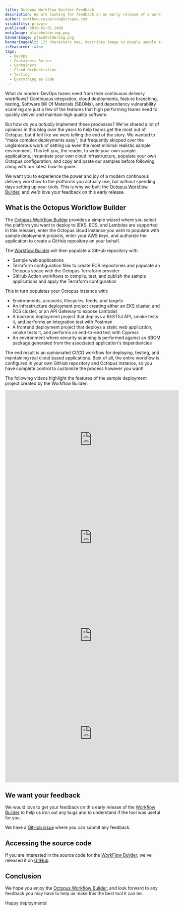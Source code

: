 ```yaml
---
title: Octopus Workflow Builder Feedback
description: We are looking for feedback on an early release of a workflow builder.
author: matthew.casperson@octopus.com
visibility: private
published: 3020-01-01-1400
metaImage: placeholderimg.png
bannerImage: placeholderimg.png
bannerImageAlt: 125 characters max, describes image to people unable to see it.
isFeatured: false
tags: 
  - DevOps
  - Containers Series
  - Containers
  - Cloud Orchestration
  - Testing
  - Everything as Code
---
```


<!-- see https://github.com/OctopusDeploy/blog/blob/master/tags.txt for a comprehensive list of tags -->

What do modern DevOps teams need from their continuous delivery workflows? Continuous integration, cloud deployments, feature branching, testing, Software Bill Of Materials (SBOMs), and dependency vulnerability scanning are just a few of the features that high performing teams need to quickly deliver and maintain high quality software.

But how do you *actually* implement these processes? We've shared a lot of opinions in this blog over the years to help teams get the most out of Octopus, but it felt like we were telling the end of the story. We wanted to "make complex deployments easy", but frequently skipped over the unglamorous work of setting up even the most minimal realistic sample environment. This left you, the reader, to write your own sample applications, instantiate your own cloud infrastructure, populate your own Octopus configuration, and copy and paste our samples before following along with our latest how-to guide.

We want you to experience the power and joy of a modern continuous delivery workflow to the platforms you actually use, but without spending days setting up your tools. This is why we built the [Octopus Workflow Builder](https://octopusworkflowbuilder.octopus.com/#/), and we'd love your feedback on this early release.

## What is the Octopus Workflow Builder

The [Octopus Workflow Builder](https://octopusworkflowbuilder.octopus.com/#/) provides a simple wizard where you select the platform you want to deploy to (EKS, ECS, and Lambdas are supported in this release), enter the Octopus cloud instance you wish to populate with sample deployment projects, enter your AWS keys, and authorize the application to create a GitHub repository on your behalf.

The [Workflow Builder](https://octopusworkflowbuilder.octopus.com/#/) will then populate a GitHub repository with:

* Sample web applications
* Terraform configuration files to create ECR repositories and populate an Octopus space with the Octopus Terraform provider 
* GitHub Action workflows to compile, test, and publish the sample applications and apply the Terraform configuration

This in turn populates your Octopus instance with:

* Environments, accounts, lifecycles, feeds, and targets
* An infrastructure deployment project creating either an EKS cluster, and ECS cluster, or an API Gateway to expose Lambdas
* A backend deployment project that deploys a RESTful API, smoke tests it, and performs an integration test with Postman
* A frontend deployment project that deploys a static web application, smoke tests it, and performs an end-to-end test with Cypress
* An environment where security scanning is performed against an SBOM package generated from the associated application's dependencies

The end result is an opinionated CI/CD workflow for deploying, testing, and maintaining real cloud based applications. Best of all, the entire workflow is configured in your own GitHub repository and Octopus instance, so you have complete control to customize the process however you want!

The following videos highlight the features of the sample deployment project created by the Workflow Builder:

<iframe width="560" height="315" src="https://www.youtube.com/embed/wABZvJPVCMg" frameborder="0" allowfullscreen></iframe>
<iframe width="560" height="315" src="https://www.youtube.com/embed/vcHdGRS-xzU" frameborder="0" allowfullscreen></iframe>
<iframe width="560" height="315" src="https://www.youtube.com/embed/sex-QLKA5xE" frameborder="0" allowfullscreen></iframe>
<iframe width="560" height="315" src="https://www.youtube.com/embed/Wo4JY8fV_WM" frameborder="0" allowfullscreen></iframe>

## We want your feedback

We would love to get your feedback on this early release of the [Workflow Builder](https://octopusworkflowbuilder.octopus.com/#/) to help us iron out any bugs and to understand if the tool was useful for you.

We have a [GitHub issue](https://github.com/OctopusSamples/content-team-apps/issues/13) where you can submit any feedback.

## Accessing the source code

If you are interested in the source code for the [WorkFlow Builder](https://octopusworkflowbuilder.octopus.com/#/), we've released it on [GitHub](https://github.com/OctopusSamples/content-team-apps).

## Conclusion

We hope you enjoy the [Octopus Workflow Builder](https://octopusworkflowbuilder.octopus.com/#/), and look forward to any feedback you may have to help us make this the best tool it can be.

Happy deployments! 
